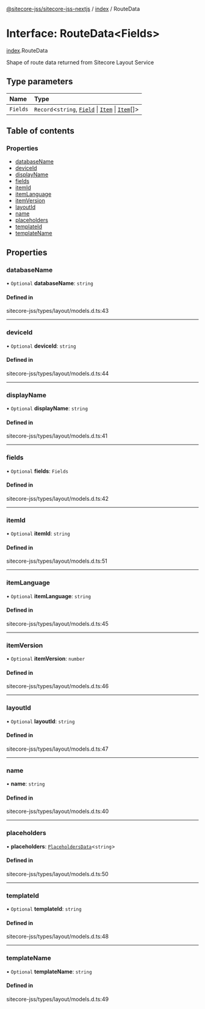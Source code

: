 [@sitecore-jss/sitecore-jss-nextjs](../README.md) / [index](../modules/index.md) / RouteData

# Interface: RouteData<Fields\>

[index](../modules/index.md).RouteData

Shape of route data returned from Sitecore Layout Service

## Type parameters

| Name | Type |
| :------ | :------ |
| `Fields` | `Record`<`string`, [`Field`](index.Field.md) \| [`Item`](index.Item.md) \| [`Item`](index.Item.md)[]\> |

## Table of contents

### Properties

- [databaseName](index.RouteData.md#databasename)
- [deviceId](index.RouteData.md#deviceid)
- [displayName](index.RouteData.md#displayname)
- [fields](index.RouteData.md#fields)
- [itemId](index.RouteData.md#itemid)
- [itemLanguage](index.RouteData.md#itemlanguage)
- [itemVersion](index.RouteData.md#itemversion)
- [layoutId](index.RouteData.md#layoutid)
- [name](index.RouteData.md#name)
- [placeholders](index.RouteData.md#placeholders)
- [templateId](index.RouteData.md#templateid)
- [templateName](index.RouteData.md#templatename)

## Properties

### databaseName

• `Optional` **databaseName**: `string`

#### Defined in

sitecore-jss/types/layout/models.d.ts:43

___

### deviceId

• `Optional` **deviceId**: `string`

#### Defined in

sitecore-jss/types/layout/models.d.ts:44

___

### displayName

• `Optional` **displayName**: `string`

#### Defined in

sitecore-jss/types/layout/models.d.ts:41

___

### fields

• `Optional` **fields**: `Fields`

#### Defined in

sitecore-jss/types/layout/models.d.ts:42

___

### itemId

• `Optional` **itemId**: `string`

#### Defined in

sitecore-jss/types/layout/models.d.ts:51

___

### itemLanguage

• `Optional` **itemLanguage**: `string`

#### Defined in

sitecore-jss/types/layout/models.d.ts:45

___

### itemVersion

• `Optional` **itemVersion**: `number`

#### Defined in

sitecore-jss/types/layout/models.d.ts:46

___

### layoutId

• `Optional` **layoutId**: `string`

#### Defined in

sitecore-jss/types/layout/models.d.ts:47

___

### name

• **name**: `string`

#### Defined in

sitecore-jss/types/layout/models.d.ts:40

___

### placeholders

• **placeholders**: [`PlaceholdersData`](../modules/index.md#placeholdersdata)<`string`\>

#### Defined in

sitecore-jss/types/layout/models.d.ts:50

___

### templateId

• `Optional` **templateId**: `string`

#### Defined in

sitecore-jss/types/layout/models.d.ts:48

___

### templateName

• `Optional` **templateName**: `string`

#### Defined in

sitecore-jss/types/layout/models.d.ts:49
